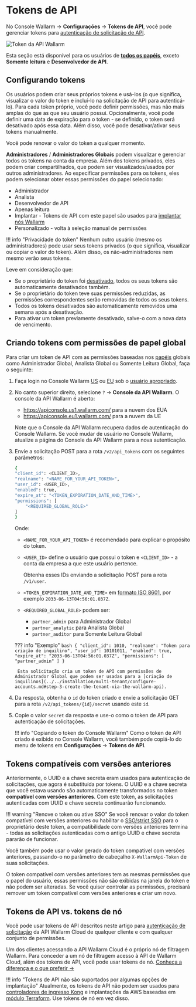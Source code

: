 [user-roles-article]:       ../../user-guides/settings/users.md#user-roles
[img-api-tokens-edit]:      ../../images/api-tokens-edit.png

# Tokens de API

No Console Wallarm → **Configurações** → **Tokens de API**, você pode gerenciar tokens para [autenticação de solicitação de API](../../api/overview.md).

![Token da API Wallarm][img-api-tokens-edit]

Esta seção está disponível para os usuários de **[todos os papéis][user-roles-article]**, exceto **Somente leitura** e **Desenvolvedor de API**.

## Configurando tokens

Os usuários podem criar seus próprios tokens e usá-los (o que significa, visualizar o valor do token e incluí-lo na solicitação de API para autenticá-lo). Para cada token próprio, você pode definir permissões, mas não mais amplas do que as que seu usuário possui. Opcionalmente, você pode definir uma data de expiração para o token - se definido, o token será desativado após essa data. Além disso, você pode desativar/ativar seus tokens manualmente.

Você pode renovar o valor do token a qualquer momento.

**Administradores** / **Administradores Globais** podem visualizar e gerenciar todos os tokens na conta da empresa. Além dos tokens privados, eles podem criar compartilhados, que podem ser visualizados/usados ​​por outros administradores. Ao especificar permissões para os tokens, eles podem selecionar obter essas permissões do papel selecionado:

* Administrador
* Analista
* Desenvolvedor de API
* Apenas leitura
* Implantar - Tokens de API com este papel são usados ​​para [implantar nós Wallarm](../../user-guides/nodes/nodes.md#creating-a-node)
* Personalizado - volta à seleção manual de permissões

!!! info "Privacidade do token"
    Nenhum outro usuário (mesmo os administradores) pode usar seus tokens privados (o que significa, visualizar ou copiar o valor do token). Além disso, os não-administradores nem mesmo verão seus tokens.

Leve em consideração que:

* Se o proprietário do token foi [desativado](../../user-guides/settings/users.md#disable-access-for-a-user), todos os seus tokens são automaticamente desativados também.
* Se o proprietário do token teve suas permissões reduzidas, as permissões correspondentes serão removidas de todos os seus tokens.
* Todos os tokens desativados são automaticamente removidos uma semana após a desativação.
* Para ativar um token previamente desativado, salve-o com a nova data de vencimento.

## Criando tokens com permissões de papel global

Para criar um token de API com as permissões baseadas nos [papéis](../../user-guides/settings/users.md#user-roles) globais como Administrador Global, Analista Global ou Somente Leitura Global, faça o seguinte:

1. Faça login no Console Wallarm [US](https://us1.my.wallarm.com/) ou [EU](https://my.wallarm.com/) sob o [usuário apropriado](#configuring-tokens).
1. No canto superior direito, selecione `?` → **Console da API Wallarm**. O console da API Wallarm é aberto:

    * https://apiconsole.us1.wallarm.com/ para a nuvem dos EUA
    * https://apiconsole.eu1.wallarm.com/ para a nuvem da UE

    Note que o Console da API Wallarm recupera dados de autenticação do Console Wallarm. Se você mudar de usuário no Console Wallarm, atualize a página do Console da API Wallarm para a nova autenticação.
 
1. Envie a solicitação POST para a rota `/v2/api_tokens` com os seguintes parâmetros:

    ```bash
    {
    "client_id": <CLIENT_ID>,
    "realname": "<NAME_FOR_YOUR_API_TOKEN>",
    "user_id": <USER_ID>,
    "enabled": true,
    "expire_at": "<TOKEN_EXPIRATION_DATE_AND_TIME>",
    "permissions": [
        "<REQUIRED_GLOBAL_ROLE>"
    ]
    }
    ```

    Onde:

    * `<NAME_FOR_YOUR_API_TOKEN>` é recomendado para explicar o propósito do token.
    * `<USER_ID>` define o usuário que possui o token e `<CLIENT_ID>` - a conta da empresa a que este usuário pertence.
    
        Obtenha esses IDs enviando a solicitação POST para a rota `/v1/user`.

    * `<TOKEN_EXPIRATION_DATE_AND_TIME>` em [formato ISO 8601](https://www.cl.cam.ac.uk/~mgk25/iso-time.html), por exemplo `2033-06-13T04:56:01.037Z`.
    * `<REQUIRED_GLOBAL_ROLE>` podem ser:
        
        * `partner_admin` para Administrador Global
        * `partner_analytic` para Analista Global
        * `partner_auditor` para Somente Leitura Global

    ??? info "Exemplo"
        ```bash
        {
        "client_id": 1010,
        "realname": "Token para criação de inquilino",
        "user_id": 10101011,
        "enabled": true,
        "expire_at": "2033-06-13T04:56:01.037Z",
        "permissions": [
            "partner_admin"
        ]
        }
        ```

        Esta solicitação cria um token de API com permissões de Administrador Global que podem ser usadas ​​para a [criação de inquilinos](../../installation/multi-tenant/configure-accounts.md#step-3-create-the-tenant-via-the-wallarm-api).

1. Da resposta, obtenha o `id` do token criado e envie a solicitação GET para a rota `/v2/api_tokens/{id}/secret` usando este `id`.
1. Copie o valor `secret` da resposta e use-o como o token de API para autenticação de solicitações.

    !!! info "Copiando o token do Console Wallarm"
        Como o token de API criado é exibido no Console Wallarm, você também pode copiá-lo do menu de tokens em **Configurações** → **Tokens de API**.

## Tokens compatíveis com versões anteriores

Anteriormente, o UUID e a chave secreta eram usados para autenticação de solicitações, que agora é substituída por tokens. O UUID e a chave secreta que você estava usando são automaticamente transformados no token **compatível com versões anteriores**. Com este token, as solicitações autenticadas com UUID e chave secreta continuarão funcionando.

!!! warning "Renove o token ou ative SSO"
    Se você renovar o valor do token compatível com versões anteriores ou habilitar o [SSO/strict SSO](../../admin-en/configuration-guides/sso/employ-user-auth.md) para o proprietário deste token, a compatibilidade com versões anteriores termina - todas as solicitações autenticadas com o antigo UUID e chave secreta pararão de funcionar.

Você também pode usar o valor gerado do token compatível com versões anteriores, passando-o no parâmetro de cabeçalho `X-WallarmApi-Token` de suas solicitações.

O token compatível com versões anteriores tem as mesmas permissões que o papel do usuário, essas permissões não são exibidas na janela do token e não podem ser alteradas. Se você quiser controlar as permissões, precisará remover um token compatível com versões anteriores e criar um novo.

## Tokens de API vs. tokens de nó

Você pode usar tokens de API descritos neste artigo para [autenticação de solicitação](../../api/overview.md) da API Wallarm Cloud de qualquer cliente e com qualquer conjunto de permissões.

Um dos clientes acessando a API Wallarm Cloud é o próprio nó de filtragem Wallarm. Para conceder a um nó de filtragem acesso à API de Wallarm Cloud, além dos tokens de API, você pode usar tokens de nó. [Conheça a diferença e o que preferir →](../../user-guides/nodes/nodes.md#api-and-node-tokens-for-node-creation)

!!! info "Tokens de API não são suportados por algumas opções de implantação"
    Atualmente, os tokens de API não podem ser usados ​​para [controladores de ingresso Kong](../../installation/kubernetes/kong-ingress-controller/deployment.md) e implantações da AWS baseadas em [módulo Terraform](../../installation/cloud-platforms/aws/terraform-module/overview.md). Use tokens de nó em vez disso.
